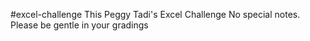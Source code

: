 #excel-challenge
This Peggy Tadi's Excel Challenge
No special notes. Please be gentle in your gradings 